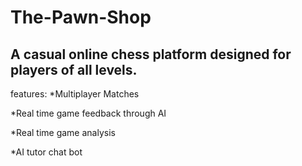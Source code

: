 # The-Pawn-Shop

## A casual online chess platform designed for players of all levels. 

features:
*Multiplayer Matches

*Real time game feedback through AI

*Real time game analysis

*AI tutor chat bot
